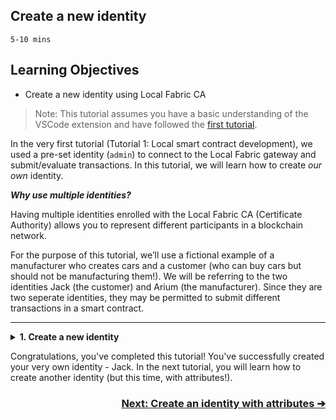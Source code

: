 ## **Create a new identity**
`5-10 mins`


## Learning Objectives

* Create a new identity using Local Fabric CA

> Note: This tutorial assumes you have a basic understanding of the VSCode extension and have followed the <a href='../ibm-blockchain-platform-vscode-smart-contract/local-dev.md'> first tutorial</a>.

In the very first tutorial (Tutorial 1: Local smart contract development), we used a pre-set identity (`admin`) to connect to the Local Fabric gateway and submit/evaluate transactions. In this tutorial, we will learn how to create _our own_ identity.

***Why use multiple identities?*** 

Having multiple identities enrolled with the Local Fabric CA (Certificate Authority) allows you to represent different participants in a blockchain network. 

For the purpose of this tutorial, we’ll use a fictional example of a manufacturer who creates cars and a customer (who can buy cars but should not be manufacturing them!). We will be referring to the two identities Jack (the customer) and Arium (the manufacturer). Since they are two seperate identities, they may be permitted to submit different transactions in a smart contract.

---
<details>
<summary><b>1. Create a new identity</b></summary>

1. If the Local Fabric isn't running, under the `FABRIC ENVIRONMENTS` panel, click on `Local Fabric  ○ (click to start)` to start the Local Fabric and connect to it. Once this is done, look for `Org1CA` (it's under Nodes), right click it and choose `Create Identity (register and enroll)`. 

> Command Palette alternative: `Create Identity (register and enroll)`

2. You will be asked to provide a name for your identity. For the purpose of this tutorial, we will call our identity `Jack` and select `No` when asked to add attributes (These will be covered in a later tutorial).

3. Upon submitting your request, you should see a confirmation message at the bottom right of the screen confirming that your identity `Jack` has been created. The newly created identity should also appear in the `Fabric Wallets` panel under `Local Fabric Wallet`. 

4. To connect to the Local Fabric gateway using this identity, you simply click `Local Fabric - Org1` under the Fabric Gateways panel and select the identity you wish to connect with (Jack in our case).

__*Note*__: If you are connected to the gateway already using the `admin` identity, you will need to disconnect from the gateway before you can reconnect with another identity. 

</details>

Congratulations, you've completed this tutorial! You've successfully created your very own identity - Jack. In the next tutorial, you will learn how to create another identity (but this time, with attributes!).

<a href='./createNewIdentityAttributes.md'><h3 align='right'><b> Next: Create an identity with attributes ➔ </h3></b></a>